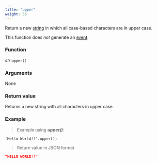```yaml
---
title: "upper"
weight: 55
---
```


Return a new [string](..) in which all case-based characters are in upper case.

This function does *not* generate an [event](../../../events).

### Function

*str*.`upper()`

### Arguments

None

### Return value

Returns a new string with all characters in upper case.

### Example

> Example using ***upper()***:

```thingsdb,json_response
'Hello World!!'.upper();
```

> Return value in JSON format

```json
"HELLO WORLD!!"
```
